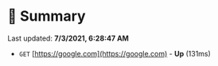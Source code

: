 # 📖 Summary
Last updated: **7/3/2021, 6:28:47 AM**

- `GET` [https://google.com](https://google.com) - **Up** (131ms)
